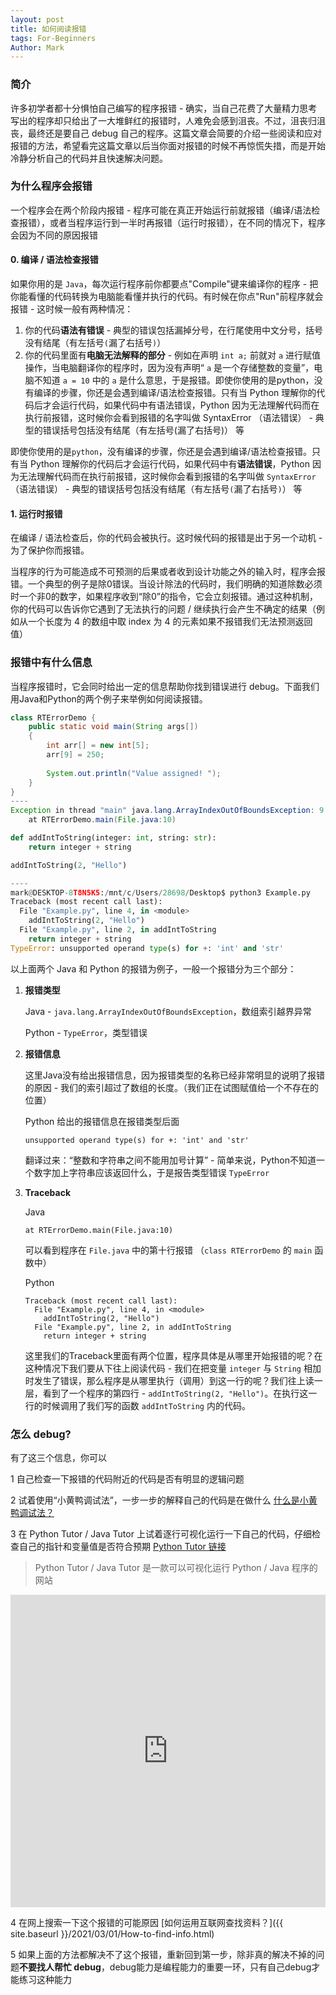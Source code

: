 ```yaml
---
layout: post
title: 如何阅读报错
tags: For-Beginners
Author: Mark
---
```


### 简介

许多初学者都十分惧怕自己编写的程序报错 - 确实，当自己花费了大量精力思考写出的程序却只给出了一大堆鲜红的报错时，人难免会感到沮丧。不过，沮丧归沮丧，最终还是要自己 debug 自己的程序。这篇文章会简要的介绍一些阅读和应对报错的方法，希望看完这篇文章以后当你面对报错的时候不再惊慌失措，而是开始冷静分析自己的代码并且快速解决问题。

### 为什么程序会报错

一个程序会在两个阶段内报错 - 程序可能在真正开始运行前就报错（编译/语法检查报错），或者当程序运行到一半时再报错（运行时报错），在不同的情况下，程序会因为不同的原因报错

#### 0. 编译 / 语法检查报错

如果你用的是 `Java`，每次运行程序前你都要点"Compile"键来编译你的程序 - 把你能看懂的代码转换为电脑能看懂并执行的代码。有时候在你点"Run"前程序就会报错 - 这时候一般有两种情况：

1. 你的代码**语法有错误** - 典型的错误包括漏掉分号，在行尾使用中文分号，括号没有结尾（有左括号`(`漏了右括号`)`）
2. 你的代码里面有**电脑无法解释的部分** - 例如在声明 `int a;` 前就对 `a` 进行赋值操作，当电脑翻译你的程序时，因为没有声明“ `a` 是一个存储整数的变量”，电脑不知道 `a = 10` 中的 `a` 是什么意思，于是报错。即使你使用的是python，没有编译的步骤，你还是会遇到编译/语法检查报错。只有当 Python 理解你的代码后才会运行代码，如果代码中有语法错误，Python 因为无法理解代码而在执行前报错，这时候你会看到报错的名字叫做 SyntaxError （语法错误） - 典型的错误括号包括没有结尾（有左括号(漏了右括号)） 等



即使你使用的是`python`，没有编译的步骤，你还是会遇到编译/语法检查报错。只有当 Python 理解你的代码后才会运行代码，如果代码中有**语法错误**，Python 因为无法理解代码而在执行前报错，这时候你会看到报错的名字叫做 `SyntaxError` （语法错误） - 典型的错误括号包括没有结尾（有左括号`(`漏了右括号`)`） 等

#### 1. 运行时报错

在编译 / 语法检查后，你的代码会被执行。这时候代码的报错是出于另一个动机 - 为了保护你而报错。

当程序的行为可能造成不可预测的后果或者收到设计功能之外的输入时，程序会报错。一个典型的例子是除0错误。当设计除法的代码时，我们明确的知道除数必须时一个非0的数字，如果程序收到“除0”的指令，它会立刻报错。通过这种机制，你的代码可以告诉你它遇到了无法执行的问题 / 继续执行会产生不确定的结果（例如从一个长度为 4 的数组中取 index 为 4 的元素如果不报错我们无法预测返回值）

### 报错中有什么信息

当程序报错时，它会同时给出一定的信息帮助你找到错误进行 debug。下面我们用Java和Python的两个例子来举例如何阅读报错。

```java
class RTErrorDemo { 
    public static void main(String args[]) 
    { 
        int arr[] = new int[5]; 
        arr[9] = 250; 
  
        System.out.println("Value assigned! "); 
    } 
} 
----
Exception in thread "main" java.lang.ArrayIndexOutOfBoundsException: 9
    at RTErrorDemo.main(File.java:10)
```

```python
def addIntToString(integer: int, string: str):
    return integer + string

addIntToString(2, "Hello")

----
mark@DESKTOP-8T8N5K5:/mnt/c/Users/28698/Desktop$ python3 Example.py
Traceback (most recent call last):
  File "Example.py", line 4, in <module>
    addIntToString(2, "Hello")
  File "Example.py", line 2, in addIntToString
    return integer + string
TypeError: unsupported operand type(s) for +: 'int' and 'str'
```

以上面两个 Java 和 Python 的报错为例子，一般一个报错分为三个部分：

1. **报错类型**

   Java - `java.lang.ArrayIndexOutOfBoundsException`，数组索引越界异常

   Python - `TypeError`，类型错误

2. **报错信息**

   这里Java没有给出报错信息，因为报错类型的名称已经非常明显的说明了报错的原因 - 我们的索引超过了数组的长度。（我们正在试图赋值给一个不存在的位置）

   Python 给出的报错信息在报错类型后面

   ```
   unsupported operand type(s) for +: 'int' and 'str'
   ```

   翻译过来：“整数和字符串之间不能用加号计算” - 简单来说，Python不知道一个数字加上字符串应该返回什么，于是报告类型错误 `TypeError`

3. **Traceback**

   Java

   ```
   at RTErrorDemo.main(File.java:10)
   ```

   可以看到程序在 `File.java` 中的第十行报错 （`class RTErrorDemo` 的 `main` 函数中）

   Python

   ```
   Traceback (most recent call last):
     File "Example.py", line 4, in <module>
       addIntToString(2, "Hello")
     File "Example.py", line 2, in addIntToString
       return integer + string
   ```

   这里我们的Traceback里面有两个位置，程序具体是从哪里开始报错的呢？在这种情况下我们要从下往上阅读代码 - 我们在把变量 `integer` 与 `String`  相加时发生了错误，那么程序是从哪里执行（调用）到这一行的呢？我们往上读一层，看到了一个程序的第四行 - `addIntToString(2, "Hello")`。在执行这一行的时候调用了我们写的函数 `addIntToString` 内的代码。

### 怎么 debug?

有了这三个信息，你可以

1 自己检查一下报错的代码附近的代码是否有明显的逻辑问题

2 试着使用“小黄鸭调试法”，一步一步的解释自己的代码是在做什么 [什么是小黄鸭调试法？](https://baike.baidu.com/item/%E5%B0%8F%E9%BB%84%E9%B8%AD%E8%B0%83%E8%AF%95%E6%B3%95/16569594)

3 在 Python Tutor / Java Tutor 上试着逐行可视化运行一下自己的代码，仔细检查自己的指针和变量值是否符合预期 [Python Tutor 链接](http://www.pythontutor.com/)

> Python Tutor / Java Tutor 是一款可以可视化运行 Python / Java 程序的网站
<iframe width="100%" height="500" frameborder="0" src="http://pythontutor.com/iframe-embed.html#code=def%20listSum%28numbers%29%3A%0A%20%20if%20not%20numbers%3A%0A%20%20%20%20return%200%0A%20%20else%3A%0A%20%20%20%20%28f,%20rest%29%20%3D%20numbers%0A%20%20%20%20return%20f%20%2B%20listSum%28rest%29%0A%0AmyList%20%3D%20%281,%20%282,%20%283,%20None%29%29%29%0Atotal%20%3D%20listSum%28myList%29&codeDivHeight=400&codeDivWidth=350&cumulative=false&curInstr=10&heapPrimitives=nevernest&origin=opt-frontend.js&py=3&rawInputLstJSON=%5B%5D&textReferences=false"> </iframe>

4 在网上搜索一下这个报错的可能原因 [如何运用互联网查找资料？]({{ site.baseurl }}/2021/03/01/How-to-find-info.html)

5 如果上面的方法都解决不了这个报错，重新回到第一步，除非真的解决不掉的问题**不要找人帮忙 debug**，debug能力是编程能力的重要一环，只有自己debug才能练习这种能力